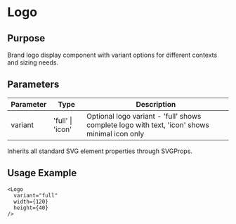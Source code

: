 # Logo

## Purpose
Brand logo display component with variant options for different contexts and sizing needs.

## Parameters

| Parameter | Type | Description |
|-----------|------|-------------|
| variant | 'full' \| 'icon' | Optional logo variant - 'full' shows complete logo with text, 'icon' shows minimal icon only |

Inherits all standard SVG element properties through SVGProps<SVGSVGElement>.

## Usage Example
```tsx
<Logo 
  variant="full"
  width={120}
  height={40}
/>
```